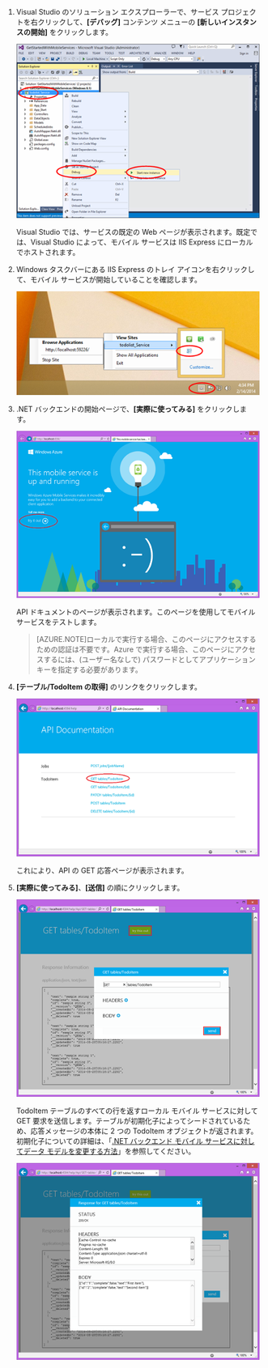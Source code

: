
1. Visual Studio のソリューション エクスプローラーで、サービス プロジェクトを右クリックして、**[デバッグ]** コンテンツ メニューの **[新しいインスタンスの開始]** をクリックします。

    ![モバイル サービス プロジェクトをローカルに開始する](./media/mobile-services-dotnet-backend-test-local-service-api-documentation/vs-start-debug-service-project.png)

    Visual Studio では、サービスの既定の Web ページが表示されます。既定では、Visual Studio によって、モバイル サービスは IIS Express にローカルでホストされます。

2. Windows タスクバーにある IIS Express のトレイ アイコンを右クリックして、モバイル サービスが開始していることを確認します。

	 ![タスクバーにあるモバイル サービスを確認する](./media/mobile-services-dotnet-backend-test-local-service-api-documentation/iis-express-tray.png)

3. .NET バックエンドの開始ページで、**[実際に使ってみる]** をクリックします。

    ![[モバイル サービスの開始] ページ](./media/mobile-services-dotnet-backend-test-local-service-api-documentation/service-welcome-page.png)

    API ドキュメントのページが表示されます。このページを使用してモバイル サービスをテストします。

	>[AZURE.NOTE]ローカルで実行する場合、このページにアクセスするための認証は不要です。Azure で実行する場合、このページにアクセスするには、(ユーザー名なしで) パスワードとしてアプリケーション キーを指定する必要があります。

4. **[テーブル/TodoItem の取得]** のリンクをクリックします。

	![](./media/mobile-services-dotnet-backend-test-local-service-api-documentation/service-api-documentation-page.png)
   	
	これにより、API の GET 応答ページが表示されます。

5. **[実際に使ってみる]**、**[送信]** の順にクリックします。
 
	![](./media/mobile-services-dotnet-backend-test-local-service-api-documentation/service-try-this-out-get-todoitems.png)

	TodoItem テーブルのすべての行を返すローカル モバイル サービスに対して GET 要求を送信します。テーブルが初期化子によってシードされているため、応答メッセージの本体に 2 つの TodoItem オブジェクトが返されます。初期化子についての詳細は、「[.NET バックエンド モバイル サービスに対してデータ モデルを変更する方法](../articles/mobile-services-dotnet-backend-how-to-use-code-first-migrations.md)」を参照してください。

	![](./media/mobile-services-dotnet-backend-test-local-service-api-documentation/service-try-this-out-get-response.png)

<!---HONumber=August15_HO6-->